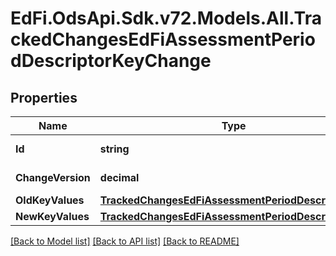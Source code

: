 # EdFi.OdsApi.Sdk.v72.Models.All.TrackedChangesEdFiAssessmentPeriodDescriptorKeyChange

## Properties

Name | Type | Description | Notes
------------ | ------------- | ------------- | -------------
**Id** | **string** | Resource identifier | [optional] 
**ChangeVersion** | **decimal** | Change version | [optional] 
**OldKeyValues** | [**TrackedChangesEdFiAssessmentPeriodDescriptorKey**](TrackedChangesEdFiAssessmentPeriodDescriptorKey.md) |  | [optional] 
**NewKeyValues** | [**TrackedChangesEdFiAssessmentPeriodDescriptorKey**](TrackedChangesEdFiAssessmentPeriodDescriptorKey.md) |  | [optional] 

[[Back to Model list]](../README.md#documentation-for-models) [[Back to API list]](../README.md#documentation-for-api-endpoints) [[Back to README]](../README.md)

